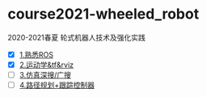 # course2021-wheeled_robot
2020-2021春夏 轮式机器人技术及强化实践

* [x] [1.熟悉ROS](document/1_tutorials.md)
* [x] [2.运动学&tf&rviz](document/2_models.md)
* [ ] [3.仿真深搜/广搜](document/3_search.md)
* [ ] [4.路径规划+跟踪控制器](document/4_pathplan.md)
